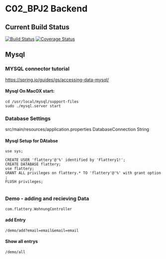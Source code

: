 # C02_BPJ2 Backend


## Current Build Status
[![Build Status](https://travis-ci.com/cwerner1/C02_BPJ2_Backend.svg?token=hXztLjB3o9gWgo5eS6xV&branch=master)](https://travis-ci.com/cwerner1/C02_BPJ2_Backend)
[![Coverage Status](https://coveralls.io/repos/github/cwerner1/C02_BPJ2_Backend/badge.svg)](https://coveralls.io/github/cwerner1/C02_BPJ2_Backend)

## Mysql

###  MYSQL connector tutorial
https://spring.io/guides/gs/accessing-data-mysql/


#### Mysql On MacOX start:
```
cd /usr/local/mysql/support-files
sudo ./mysql.server start
```


### Database Settings

src/main/resources/application.properties
DatabaseConnection String 

#### Mysql Setup for DAtabse
```
use sys;

CREATE USER 'flattery'@'%' identified by 'Flattery1!';
CREATE DATABASE flattery;
use flattery;
GRANT ALL privileges on flattery.* TO 'flattery'@'%' with grant option ; 
FLUSH privileges;


```

### Demo - adding and recieving Data
```com.flattery.WohnungController ```

#### add Entry
```/demo/add?email=email&email=email```

#### Show all entrys 
```/demo/all```